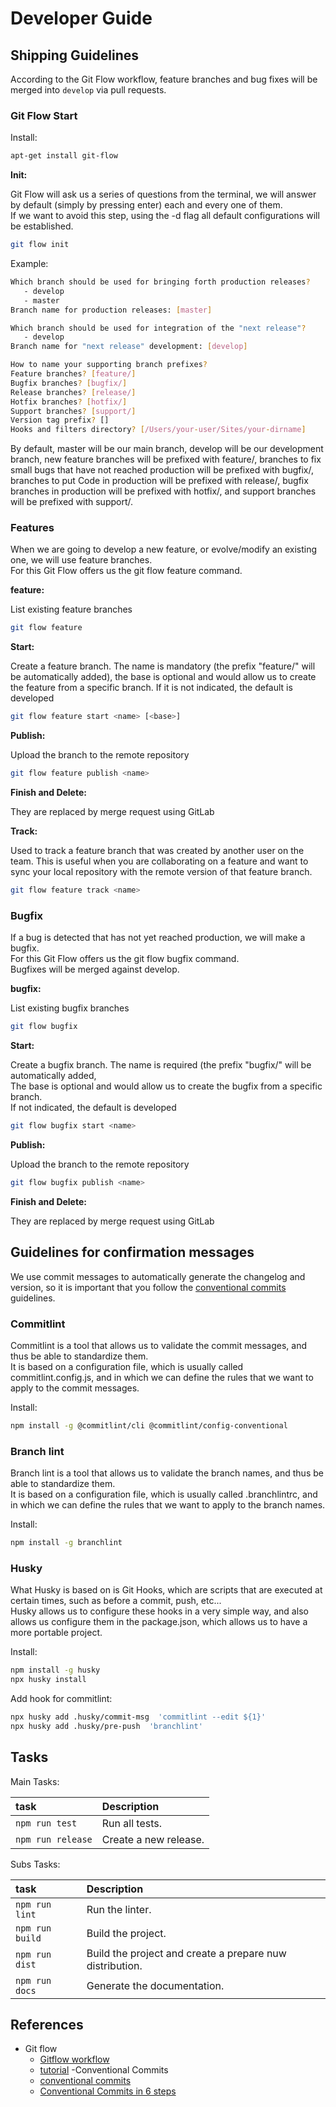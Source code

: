 # Developer Guide

## Shipping Guidelines

According to the Git Flow workflow, feature branches and bug fixes will be merged into `develop` via pull requests.

### Git Flow Start

Install:

```bash
apt-get install git-flow
```

**Init:**

Git Flow will ask us a series of questions from the terminal, we will answer by default (simply by pressing enter) each and every one of them. \
If we want to avoid this step, using the -d flag all default configurations will be established.

```bash
git flow init
```

Example:

```bash
Which branch should be used for bringing forth production releases?
   - develop
   - master
Branch name for production releases: [master]

Which branch should be used for integration of the "next release"?
   - develop
Branch name for "next release" development: [develop]

How to name your supporting branch prefixes?
Feature branches? [feature/]
Bugfix branches? [bugfix/]
Release branches? [release/]
Hotfix branches? [hotfix/]
Support branches? [support/]
Version tag prefix? []
Hooks and filters directory? [/Users/your-user/Sites/your-dirname]
```

By default, master will be our main branch, develop will be our development branch, new feature branches will be prefixed with feature/, branches to fix small bugs that have not reached production will be prefixed with bugfix/, branches to put Code in production will be prefixed with release/, bugfix branches in production will be prefixed with hotfix/, and support branches will be prefixed with support/.

### Features

When we are going to develop a new feature, or evolve/modify an existing one, we will use feature branches. \
For this Git Flow offers us the git flow feature command.

**feature:**

List existing feature branches

```bash
git flow feature
```

**Start:**

Create a feature branch. The name is mandatory (the prefix "feature/" will be automatically added), the base is optional and would allow us to create the feature from a specific branch. If it is not indicated, the default is developed

```bash
git flow feature start <name> [<base>]
```

**Publish:**

Upload the branch to the remote repository

```bash
git flow feature publish <name>
```

**Finish and Delete:**

They are replaced by merge request using GitLab

**Track:**

Used to track a feature branch that was created by another user on the team. This is useful when you are collaborating on a feature and want to sync your local repository with the remote version of that feature branch.

```bash
git flow feature track <name>
```

### Bugfix

If a bug is detected that has not yet reached production, we will make a bugfix. \
For this Git Flow offers us the git flow bugfix command. \
Bugfixes will be merged against develop.

**bugfix:**

List existing bugfix branches

```bash
git flow bugfix
```

**Start:**

Create a bugfix branch. The name is required (the prefix "bugfix/" will be automatically added, \
The base is optional and would allow us to create the bugfix from a specific branch. \
If not indicated, the default is developed

```bash
git flow bugfix start <name>
```

**Publish:**

Upload the branch to the remote repository

```bash
git flow bugfix publish <name>
```

**Finish and Delete:**

They are replaced by merge request using GitLab

## Guidelines for confirmation messages

We use commit messages to automatically generate the changelog and version, so it is important that you follow the [conventional commits](https://www.conventionalcommits.org/en/v1.0.0/) guidelines.

### Commitlint

Commitlint is a tool that allows us to validate the commit messages, and thus be able to standardize them. \
It is based on a configuration file, which is usually called commitlint.config.js, and in which we can define the rules that we want to apply to the commit messages.

Install:

```bash
npm install -g @commitlint/cli @commitlint/config-conventional
```

### Branch lint

Branch lint is a tool that allows us to validate the branch names, and thus be able to standardize them. \
It is based on a configuration file, which is usually called .branchlintrc, and in which we can define the rules that we want to apply to the branch names.

Install:

```bash
npm install -g branchlint
```

### Husky

What Husky is based on is Git Hooks, which are scripts that are executed at certain times, such as before a commit, push, etc... \
Husky allows us to configure these hooks in a very simple way, and also allows us configure them in the package.json, which allows us to have a more portable project.

Install:

```bash
npm install -g husky
npx husky install
```

Add hook for commitlint:

```bash
npx husky add .husky/commit-msg  'commitlint --edit ${1}'
npx husky add .husky/pre-push  'branchlint'
```

## Tasks

Main Tasks:


| task                  | Description                              |
|:--------------------- |:-----------------------------------------|
| `npm run test`        | Run all tests.                           |
| `npm run release`     | Create a new release.                    |

Subs Tasks:

| task                  | Description                                               |
|:--------------------- |:----------------------------------------------------------|
| `npm run lint`        | Run the linter.                                           |
| `npm run build`       | Build the project.                                        |
| `npm run dist`        | Build the project and create a prepare nuw distribution.  |
| `npm run docs`        | Generate the documentation.                               |

## References

- Git flow
  - [Gitflow workflow](https://www.atlassian.com/git/tutorials/comparing-workflows/gitflow-workflow)
  - [tutorial](https://desarrollowp.com/blog/tutoriales/aprende-git-de-manera-sencilla-git-flow/)
-Conventional Commits
  - [conventional commits](https://www.conventionalcommits.org/en/v1.0.0/)
  - [Conventional Commits in 6 steps](https://angrynerds.co/blog/master-your-git-log-with-conventional-commits-in-6-steps/)

